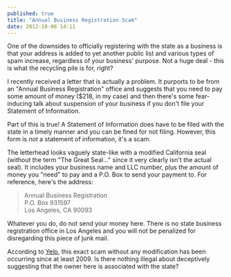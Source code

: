 ```yaml
---
published: true
title: "Annual Business Registration Scam"
date: 2012-10-06 14:11
---
```

One of the downsides to officially registering with the state as a business is that your address is added to yet another public list and various types of spam increase, regardless of your business' purpose. Not a huge deal - this is what the recycling pile is for, right?

I recently received a letter that is actually a problem. It purports to be from an "Annual Business Registration" office and suggests that you need to pay some amount of money ($218, in my case) and then there's some fear-inducing talk about suspension of your business if you don't file your Statement of Information.

Part of this is true! A Statement of Information does have to be filed with the state in a timely manner and you can be fined for not filing. However, this form is *not* a statement of information, it's a scam.

The letterhead looks vaguely state-like with a modified California seal (without the term "The Great Seal…" since it very clearly isn't the actual seal). It includes your business name and LLC number, plus the amount of money you "need" to pay and a P.O. Box to send your payment to. For reference, here's the address:

> Annual Business Registration  
> P.O. Box 931597  
> Los Angeles, CA 90093  

Whatever you do, do not send your money here. There is no state business registration office in Los Angeles and you will not be penalized for disregarding this piece of junk mail.

According to [Yelp](http://www.yelp.com/biz/annual-review-board-los-angeles?sort_by=date_desc), this exact scam without any modification has been occurring since at least 2009. Is there nothing illegal about deceptively suggesting that the owner here is associated with the state?